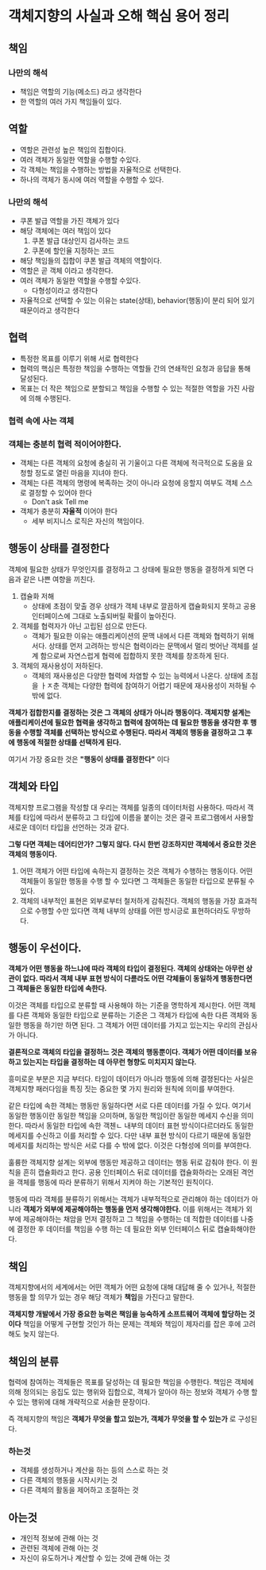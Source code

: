 # 객체지향의 사실과 오해 핵심 용어 정리

## 책임

### 나만의 해석

* 책임은 역할의 기능(메소드) 라고 생각한다
* 한 역할의 여러 가지 책임들이 있다.

## 역할
* 역할은 관련성 높은 책임의 집합이다.
* 여러 객체가 동일한 역할을 수행할 수있다.
* 각 객체는 책임을 수행하는 방법을 자율적으로 선택한다.
* 하나의 객체가 동시에 여러 역할을 수행할 수 있다.

### 나만의 해석
- 쿠폰 발급 역할을 가진 객체가 있다
- 해당 객체에는 여러 책임이 있다
	1. 쿠폰 발급 대상인지 검사하는 코드
	2. 쿠폰에 할인율 지정하는 코드
- 해당 책임들의 집합이 쿠폰 발급 객체의 역할이다.
- 역할은 곧 객체 이라고 생각한다.
- 여러 객체가 동일한 역할을 수행할 수있다.
	- 다형성이라고 생각한다
- 자율적으로 선택할 수 있는 이유는 state(상태), behavior(행동)이 분리 되어 있기 때문이라고 생각한다

## 협력
* 특정한 목표를 이루기 위해 서로 협력한다
* 협력의 핵심은 특정한 책임을 수행하는 역할들 간의 연쇄적인 요청과 응답을 통해 달성된다.
* 목표는 더 작은 책임으로 분할되고 책임을 수행할 수 있는 적절한 역할을 가진 사람에 의해 수행된다.

### 협력 속에 사는 객체

### 객체는 충분히 협력 적이어야한다.

* 객체는 다른 객체의 요청에 충실히 귀 기울이고 다른 객체에 적극적으로 도움을 요청할 정도로 열린 마음을 지녀야 한다.
* 객체는 다른 객체의 명령에 복족하는 것이 아니라 요청에 응할지 여부도 객체 스스로 결정할 수 있어야 한다
	- Don't ask Tell me
* 객체가 충분히 **자율적** 이어야 한다
	- 세부 비지니스 로직은 자신의 책임이다.

## 행동이 상태를 결정한다
객체에 필요한 상태가 무엇인지를 결정하고 그 상태에 필요한 행동을 결정하게 되면 다음과 같은 나쁜 여향을 끼친다.

1. 캡슐화 저해
	- 상태에 초점이 맞출 경우 상태가 객체 내부로 깔끔하게 캡슐화되지 못하고 공용 인터페이스에 그대로 노출되버릴 확률이 높아진다.
2. 객체를 협력자가 아닌 고립된 섬으로 만든다.
	- 객체가 필요한 이유는 애플리케이션의 문맥 내에서 다른 객체와 협력하기 위해서다. 상태를 먼저 고려하는 방식은 협력이라는 문맥에서 멀리 벗어난 객체를 설계 함으로써 자연스럽게 협력에 접합하지 못한 객체를 창조하게 된다.
3. 객체의 재사용성이 저하된다.
	- 객체의 재사용성은 다양한 협력에 차염할 수 있는 능력에서 나온다. 상태에 초점을 ㅏㅈ춘 객체는 다양한 협력에 참여하기 어렵기 때문에 재사용성이 저하될 수밖에 없다.

**객체가 접합한지를 결정하는 것은 그 객체의 상태가 아니라 행동이다. 객체지향 설계는 애플리케이션에 필요한 협력을 생각하고 협력에 참여하는 데 필요한 행동을 생각한 후 행동을 수행할 객체를 선택하는 방식으로 수행된다. 따라서 객체의 행동을 결정하고 그 후에 행동에 적절한 상태를 선택하게 된다.**

여기서 가장 중요한 것은 **"행동이 상태를 결정한다"** 이다


## 객체와 타입
객체지향 프로그램을 작성할 대 우리는 객체를 일종의 데이터처럼 사용하다. 따라서 객체를 타입에 따라서 분류하고 그 타입에 이름을 붙이는 것은 결국 프로그램에서 사용할 새로운 데이터 타입을 선언하는 것과 같다.

**그렇 다면 객체는 데어티안가? 그렇지 않다. 다시 한번 강조하지만 객체에서 중요한 것은 객체의 행동이다.**

1. 어떤 객체가 어떤 타입에 속하는지 결정하는 것은 객체가 수행하는 행동이다. 어떤 객체들이 동일한 행동을 수행 할 수 있다면 그 객체들은 동일한 타입으로 분류될 수 있다.
2. 객체의 내부적인 표현은 외부로부터 철저하게 감춰진다. 객체의 행동을 가장 효과적으로 수행할 수만 있다면 객체 내부의 상태를 어떤 방시긍로 표현하더라도 무방하다.

## 행동이 우선이다.

**객체가 어떤 행동을 하느냐에 따라 객체의 타입이 결정된다. 객체의 상태와는 아무런 상관이 없다. 따라서 객체 내부 표현 방식이 다륻라도 어떤 갹체들이 동일하게 행동한다면 그 객체들은 동일한 타입에 속한다.**

이것은 객체를 타입으로 분류할 때 사용해야 하는 기준을 명학하게 제시한다. 어떤 객체를 다른 객체와 동일한 타입으로 분류하는 기준은 그 객체가 타입에 속한 다른 객체와 동일한 행동을 하기만 하면 된다. 그 객체가 어떤 데이터를 가지고 있는지는 우리의 관심사가 아니다.

**결론적으로 객체의 타입을 결정하느 것은 객체의 행동뿐이다. 객체가 어떤 데이터를 보유하고 있는지는 타입을 결정하는 데 아무런 형향도 미치지지 않는다.**

흥미로운 부분은 지금 부터다. 타임이 데이터가 아니라 행동에 의해 결졍된다는 사실은 객체지향 패러다임을 특징 짓는 중요한 몇 가지 원리와 원칙에 의미를 부여한다.

같은 타입에 속한 객체는 행동만 동일하다면 서로 다른 데이터를 가질 수 있다. 여기서 동일한 행동이란 동일한 책임을 으미하며, 동일한 책임이란 동일한 메세지 수신을 의미한다. 따라서 동일한 타입에 속한 객첸ㄴ 내부의 데이터 표현 방식이다르더라도 동일한 메세지를 수신하고 이를 처리할 수 있다. 다만 내부 표현 방식이 다르기 때문에 동일한 메세지를 처리하는 방식은 서로 다를 수 밖에 없다. 이것은 다형성에 의미를 부여한다.

훌륭한 객체지향 설계는 외부에 행동만 제공하고 데이터는 행동 뒤로 감춰야 한다. 이 원칙을 흔히 캡슐화라고 한다. 공용 인터페이스 뒤로 데이터를 캡슐화하라는 오래된 격언을 객체를 행동에 따라 분류하기 위해서 지켜야 하는 기본적인 원칙이다.

행동에 따라 객체를 뷴류하기 위해서는 객체가 내부적적으로 관리해야 하는 데이터가 아니라 **객체가 외부에 제공해야하는 행동을 먼저 생각해야한다.** 이를 위해서는 객체가 외부에 제공해야하는 채암을 먼저 결정하고 그 책임을 수행하는 데 적합한 데이터를 나중에 결정한 후 데이터를 책임을 수행 하는 데 필요한 외부 인터페이스 뒤로 캡슐화해야한다.

## 책임
객체지향에서의 세계에서는 어떤 객체가 어떤 요청에 대해 대답해 줄 수 있거나, 적절한 행동을 할 의무가 있는 경우 해당 객체가 **책임**을 가진다고 말한다.

**객체지향 개발에서 가장 중요한 능력은 책임을 능숙하게 소프트웨어 객체에 할당하는 것이다** 책임을 어떻게 구현할 것인가 하는 문제는 객체와 책임이 제자리를 잡은 후에 고려해도 늦지 않는다.

## 책임의 분류

협력에 참여하는 객체들은 목표를 달성하는 데 필요한 책임을 수행한다. 책임은 객체에 의해 정의되는 응집도 있는 행위와 집합으로, 객체가 알아야 하는 정보와 객체가 수행 할 수 있는 행위에 대해 개략적으로 서술한 문장이다.

즉 객체지향의 책임은 **객체가 무엇을 할고 있는가, 객체가 무엇을 할 수 있는가** 로 구성된다.

### 하는것
* 객체를 생성하거나 계산을 하는 등의 스스로 하는 것
* 다른 객체의 행동을 시작시키는 것
* 다른 객체의 활동을 제어하고 조절하는 것

## 아는것
* 개인적 정보에 관해 아는 것
* 관련된 객체에 관해 아는 것
* 자신이 유도하거나 계산할 수 있는 것에 관해 아는 것
